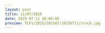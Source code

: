```yaml
---
layout: post
title: 11/07/2025
date: 2025-07-11 10:00:00
preview: TLP1/2025/202507/20250711/stack.jpg
---
```

